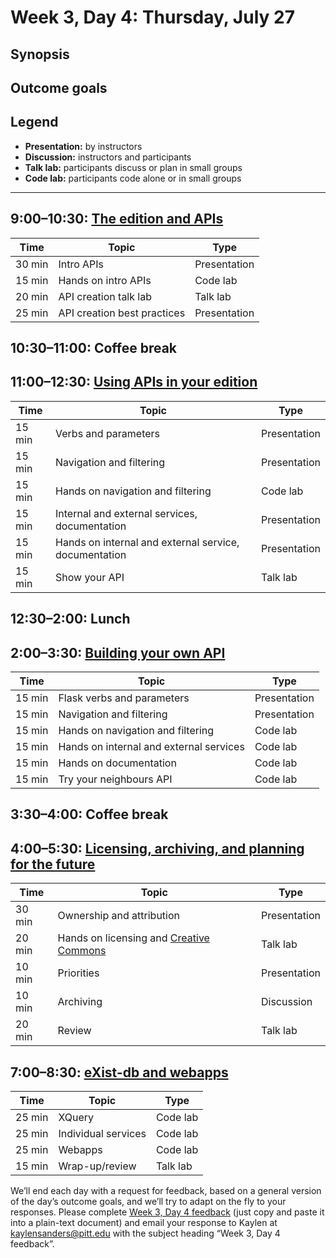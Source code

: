 # Week 3, Day 4: Thursday, July 27
## Synopsis



## Outcome goals
## Legend

* **Presentation:** by instructors
* **Discussion:** instructors and participants
* **Talk lab:** participants discuss or plan in small groups
* **Code lab:** participants code alone or in small groups

* * *
## 9:00–10:30: [The edition and APIs](api_intro.md)

Time | Topic | Type
---- | ---- | ---- 
30 min | Intro APIs | Presentation
15 min | Hands on intro APIs | Code lab
20 min | API creation talk lab | Talk lab
25 min | API creation best practices | Presentation

## 10:30–11:00: Coffee break

## 11:00–12:30: [Using APIs in your edition](using_apis_edition.md)

Time | Topic | Type
---- | ---- | ---- 
15 min | Verbs and parameters | Presentation
15 min | Navigation and filtering | Presentation
15 min | Hands on navigation and filtering | Code lab
15 min | Internal and external services, documentation | Presentation
15 min | Hands on internal and external service, documentation | Presentation
15 min | Show your API | Talk lab

## 12:30–2:00: Lunch

## 2:00–3:30: [Building your own API](building_apis.md)

Time | Topic | Type
---- | ---- | ---- 
15 min | Flask verbs and parameters | Presentation
15 min | Navigation and filtering | Presentation
15 min | Hands on navigation and filtering | Code lab
15 min | Hands on internal and external services | Code lab
15 min | Hands on documentation | Code lab
15 min | Try your neighbours API | Code lab

## 3:30–4:00: Coffee break

## 4:00–5:30: [Licensing, archiving, and planning for the future](licensing.md)

Time | Topic | Type
---- | ---- | ---- 
30 min | Ownership and attribution | Presentation
20 min | Hands on licensing and [Creative Commons](https://creativecommons.org/) | Talk lab
10 min | Priorities | Presentation
10 min | Archiving | Discussion
20 min | Review | Talk lab

## 7:00–8:30: [eXist-db and webapps](xquery_3.md)

Time | Topic | Type
---- | ---- | ---- 
25 min | XQuery | Code lab
25 min | Individual services | Code lab
25 min | Webapps | Code lab
15 min | Wrap-up/review | Talk lab

We’ll end each day with a request for feedback, based on a general version of the day’s outcome goals, and we’ll try to adapt on the fly to your responses. Please complete [Week 3, Day 4 feedback](week_3_day_4_feedback.md) (just copy and paste it into a plain-text document) and email your response to Kaylen at [kaylensanders@pitt.edu](mailto:kaylensanders@pitt.edu) with the subject heading “Week 3, Day 4 feedback”.